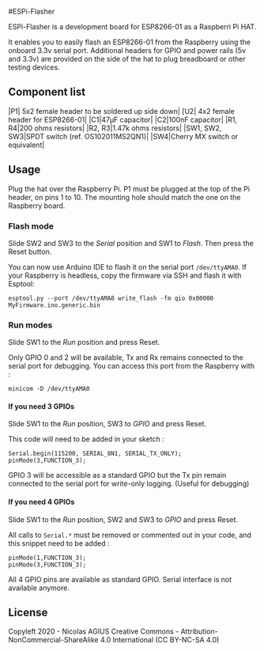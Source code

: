 #ESPi-Flasher

ESPi-Flasher is a development board for ESP8266-01 as a Raspberri Pi HAT.

It enables you to easily flash an ESP8266-01 from the Raspberry using the onboard 3.3v serial port.
Additional headers for GPIO and power rails (5v and 3.3v) are provided on the side of the hat to plug breadboard or other testing devices.

## Component list

|P1| 5x2 female header to be soldered up side down|
[U2| 4x2 female header for ESP8266-01|
|C1|47µF capacitor|
|C2|100nF capacitor|
|R1, R4|200 ohms resistors|
|R2, R3|1.47k ohms resistors|
|SW1, SW2, SW3|SPDT switch (ref. OS102011MS2QN1)|
|SW4|Cherry MX switch or equivalent|

## Usage

Plug the hat over the Raspberry Pi. P1 must be plugged at the top of the Pi header, on pins 1 to 10. 
The mounting hole should match the one on the Raspberry board.

### Flash mode

Slide SW2 and SW3 to the *Serial* position and SW1 to *Flash*. Then press the Reset button.

You can now use Arduino IDE to flash it on the serial port `/dev/ttyAMA0`.
If your Raspberry is headless, copy the firmware via SSH and flash it with Esptool:

```
esptool.py --port /dev/ttyAMA0 write_flash -fm qio 0x00000 MyFirmware.ino.generic.bin
```

### Run modes

Slide SW1 to the *Run* position and press Reset.

Only GPIO 0 and 2 will be available, Tx and Rx remains connected to the serial port for debugging. You can access this port from the Raspberry with :

```
minicom -D /dev/ttyAMA0

```

#### If you need 3 GPIOs

Slide SW1 to the *Run* position, SW3 to *GPIO* and press Reset.

This code will need to be added in your sketch :

```
Serial.begin(115200, SERIAL_8N1, SERIAL_TX_ONLY);
pinMode(3,FUNCTION_3);

```

GPIO 3 will be accessible as a standard GPIO but the Tx pin remain connected to the serial port for write-only logging. (Useful for debugging)

#### If you need 4 GPIOs

Slide SW1 to the *Run* position, SW2 and SW3 to *GPIO* and press Reset.

All calls to `Serial.*` must be removed or commented out in your code, and this snippet need to be added :

```
pinMode(1,FUNCTION_3);
pinMode(3,FUNCTION_3);
```

All 4 GPIO pins are available as standard GPIO. Serial interface is not available anymore.

##  License

Copyleft 2020 - Nicolas AGIUS
Creative Commons - Attribution-NonCommercial-ShareAlike 4.0 International (CC BY-NC-SA 4.0)


